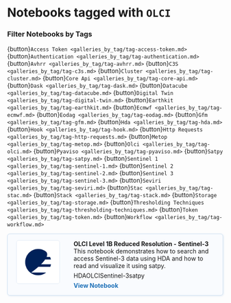# Notebooks tagged with `OLCI`

### Filter Notebooks by Tags


{button}`Access Token <galleries_by_tag/tag-access-token.md>`
{button}`Authentication <galleries_by_tag/tag-authentication.md>`
{button}`Avhrr <galleries_by_tag/tag-avhrr.md>`
{button}`C3S <galleries_by_tag/tag-c3s.md>`
{button}`Cluster <galleries_by_tag/tag-cluster.md>`
{button}`Core Api <galleries_by_tag/tag-core-api.md>`
{button}`Dask <galleries_by_tag/tag-dask.md>`
{button}`Datacube <galleries_by_tag/tag-datacube.md>`
{button}`Digital Twin <galleries_by_tag/tag-digital-twin.md>`
{button}`Earthkit <galleries_by_tag/tag-earthkit.md>`
{button}`Ecmwf <galleries_by_tag/tag-ecmwf.md>`
{button}`Eodag <galleries_by_tag/tag-eodag.md>`
{button}`Gfm <galleries_by_tag/tag-gfm.md>`
{button}`Hda <galleries_by_tag/tag-hda.md>`
{button}`Hook <galleries_by_tag/tag-hook.md>`
{button}`Http Requests <galleries_by_tag/tag-http-requests.md>`
{button}`Metop <galleries_by_tag/tag-metop.md>`
{button}`Olci <galleries_by_tag/tag-olci.md>`
{button}`Pyaviso <galleries_by_tag/tag-pyaviso.md>`
{button}`Satpy <galleries_by_tag/tag-satpy.md>`
{button}`Sentinel 1 <galleries_by_tag/tag-sentinel-1.md>`
{button}`Sentinel 2 <galleries_by_tag/tag-sentinel-2.md>`
{button}`Sentinel 3 <galleries_by_tag/tag-sentinel-3.md>`
{button}`Seviri <galleries_by_tag/tag-seviri.md>`
{button}`Stac <galleries_by_tag/tag-stac.md>`
{button}`Stack <galleries_by_tag/tag-stack.md>`
{button}`Storage <galleries_by_tag/tag-storage.md>`
{button}`Thresholding Techniques <galleries_by_tag/tag-thresholding-techniques.md>`
{button}`Token <galleries_by_tag/tag-token.md>`
{button}`Workflow <galleries_by_tag/tag-workflow.md>`

<div style="display: flex; flex-direction: column; gap: 20px; max-width: 800px;">
<div class="notebook-card" data-tags="HDA OLCI Sentinel-3 satpy" style="display: flex; align-items: flex-start; border: 1px solid #cddff1; border-radius: 6px; padding: 14px 20px; background-color: #f9fbfe; box-shadow: 1px 1px 4px #dfeaf5;">
  <div style="width: 100px; height: 100px; flex-shrink: 0; display: flex; align-items: center; justify-content: center; background-color: #fff; border: 1px solid #e0eaf5; border-radius: 6px; overflow: hidden; margin-right: 32px;">
    <img src="../img/EUMETSAT-icon.png" alt="Notebook Thumbnail" style="max-width: 100%; max-height: 100%; object-fit: contain;">
  </div>
  <div style="flex: 1;">
    <strong>OLCI Level 1B Reduced Resolution - Sentinel-3</strong><br>
    This notebook demonstrates how to search and access Sentinel-3 data using HDA and how to read and visualize it using satpy.
    <div style="margin: 6px 0;">
      <span class="tag">HDA</span><span class="tag">OLCI</span><span class="tag">Sentinel-3</span><span class="tag">satpy</span>
    </div>
    <a href="../production/HDA/EUM_data/DEDL-HDA-EO.EUM.DAT.SENTINEL-3.OL_1_ERR___.ipynb" style="text-decoration: none; color: #1d70b8; font-weight: bold;">View Notebook</a>
  </div>
</div>
</div>
